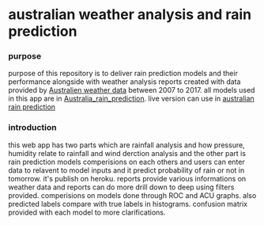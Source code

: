 # australian weather analysis and rain prediction

### purpose
purpose of this repository is to deliver rain prediction models and their performance alongside with weather analysis reports created with data provided by [Australien weather data](https://www.kaggle.com/jsphyg/weather-dataset-rattle-package) between 2007 to 2017. all models used in this app are in [Australia_rain_prediction](https://github.com/ashen007/Australia_rain_prediction). live version can use in [australian rain prediction](https://australian-rain-prediction.herokuapp.com/)

### introduction
this web app has two parts which are rainfall analysis and how pressure, humidity relate to rainfall and wind derction analysis and the other part is rain prediction models comperisions on each others and users can enter data to relavent to model inputs and it predict probability of rain or not in tomorrow. it's publish on heroku. reports provide various informations on weather data and reports can do more drill down to deep using filters provided. comperisions on models done through ROC and ACU graphs. also predicted labels compare with true labels in histograms. confusion matrix provided with each model to more clarifications.
